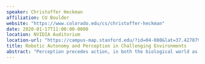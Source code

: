 ```yaml
---
speaker: Christoffer Heckman
affiliation: CU Boulder
website: "https://www.colorado.edu/cs/christoffer-heckman"
date: 2020-01-17T11:00:00-0000
location: NVIDIA Auditorium
location-url: "https://campus-map.stanford.edu/?id=04-080&lat=37.42787956&lng=-122.17429865&zoom=17&srch=nvidia%20auditorium"
title: Robotic Autonomy and Perception in Challenging Environments
abstract: "Perception precedes action, in both the biological world as well as the technologies maturing today that will bring us autonomous cars, aerial vehicles, robotic arms and mobile platforms. The problem of probabilistic state estimation via sensor measurements takes on a variety of forms, resulting in information about our own motion as well as the structure of the world around us. In this talk, I will discuss some approaches that my research group has been developing that focus on estimating these quantities online and in real-time in extreme environments where dust, fog and other visually obscuring phenomena are widely present and when sensor calibration is altered or degraded over time. These approaches include new techniques in computer vision, visual-inertial SLAM, geometric reconstruction, nonlinear optimization, and even some sensor development. The methods I discuss have an application-specific focus to ground vehicles in the subterranean environment, but are also currently deployed in the agriculture, search and rescue, and industrial human-robot collaboration contexts."
---
```

